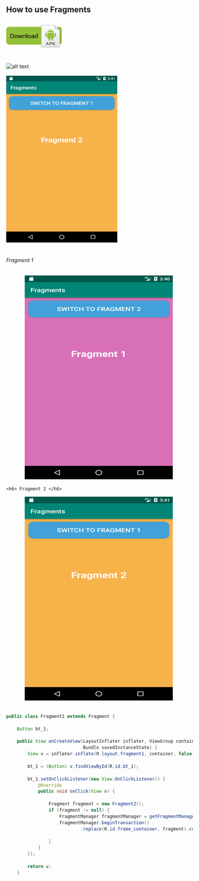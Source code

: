 ## How to use Fragments

<a href="https://github.com/vishaltorgal/Fragments/raw/master/fragments.apk"><img src="https://github.com/vishaltorgal/SendingEmails/blob/master/dlapk.png" width="150" height="80" title="White flower" alt="Flower"></a>


<br>
<img src="img src="https://github.com/vishaltorgal/Fragments/blob/master/img1.png " alt="alt text" width="300" height="450">
<br><br>
<img src="https://github.com/vishaltorgal/Fragments/blob/master/img2.png " alt="alt text" width="300" height="450">
<br><br>

   <h6> Fragment 1 </h6>
<p style="text-align: center;"><img src="https://github.com/vishaltorgal/Fragments/blob/master/img1.png" alt="" width="400" height="550"/>&nbsp;</p>
  
    <h6> Fragment 2 </h6>
<p style="text-align: center;"><img src="https://github.com/vishaltorgal/Fragments/blob/master/img2.png" alt="" width="400" height="550"/>&nbsp;</p>


```java

public class Fragment1 extends Fragment {

    Button bt_1;

    public View onCreateView(LayoutInflater inflater, ViewGroup container,
                             Bundle savedInstanceState) {
        View v = inflater.inflate(R.layout.fragment1, container, false);

        bt_1 = (Button) v.findViewById(R.id.bt_1);

        bt_1.setOnClickListener(new View.OnClickListener() {
            @Override
            public void onClick(View v) {

                Fragment fragment = new Fragment2();
                if (fragment != null) {
                    FragmentManager fragmentManager = getFragmentManager();
                    fragmentManager.beginTransaction()
                            .replace(R.id.frame_container, fragment).commit();

                }
            }
        });

        return v;
    }
    
```
